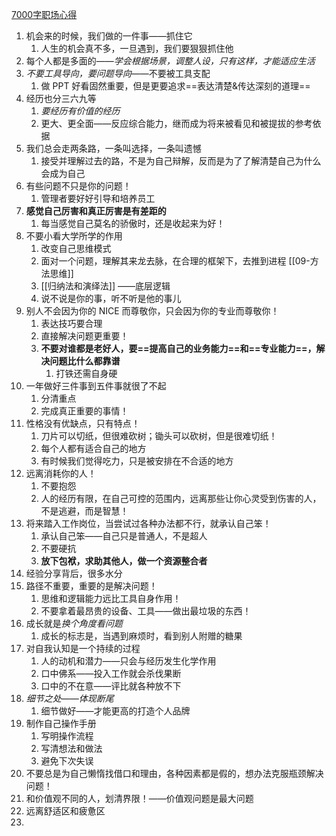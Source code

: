 [7000字职场心得](https://mp.weixin.qq.com/s/TvOrlHy1pvBhN50GwHltbA)
 1. 机会来的时候，我们做的一件事——抓住它
	 1. 人生的机会真不多，一旦遇到，我们要狠狠抓住他
 2. 每个人都是多面的——*学会根据场景，调整人设，只有这样，才能适应生活*
 3. *不要工具导向，要问题导向*——不要被工具支配
	 1. 做 PPT 好看固然重要，但是更要追求==表达清楚&传达深刻的道理==
 4. 经历也分三六九等
	 1. *要经历有价值的经历*
	 2. 更大、更全面——反应综合能力，继而成为将来被看见和被提拔的参考依据
 5. 我们总会走两条路，一条叫选择，一条叫遗憾
	 1. 接受并理解过去的路，不是为自己辩解，反而是为了了解清楚自己为什么会成为自己
 6. 有些问题不只是你的问题！
	 1. 管理者要好好引导和培养员工
 7. **感觉自己厉害和真正厉害是有差距的**
	 1. 每当感觉自己莫名的骄傲时，还是收起来为好！
 8. 不要小看大学所学的作用
	 1. 改变自己思维模式
	 2. 面对一个问题，理解其来龙去脉，在合理的框架下，去推到进程 [[09-方法思维]]
	 3. [[归纳法和演绎法]] ——底层逻辑
	 4. 说不说是你的事，听不听是他的事儿
 9. 别人不会因为你的 NICE 而尊敬你，只会因为你的专业而尊敬你！
	 1. 表达技巧要合理
	 2. 直接解决问题更重要！
	 3. **不要对谁都是老好人，要==提高自己的业务能力==和==专业能力==，解决问题比什么都靠谱**
		 1. 打铁还需自身硬
 10. 一年做好三件事到五件事就很了不起
	 1. 分清重点
	 2. 完成真正重要的事情！
 11. 性格没有优缺点，只有特点！
	 1. 刀片可以切纸，但很难砍树；锄头可以砍树，但是很难切纸！
	 2. 每个人都有适合自己的地方
	 3. 有时候我们觉得吃力，只是被安排在不合适的地方
 12. 远离消耗你的人！
	 1. 不要抱怨
	 2. 人的经历有限，在自己可控的范围内，远离那些让你心灵受到伤害的人，不是逃避，而是智慧！
 13. 将来踏入工作岗位，当尝试过各种办法都不行，就承认自己笨！
	 1. 承认自己笨——自己只是普通人，不是超人
	 2. 不要硬抗
	 3. **放下包袱，求助其他人，做一个资源整合者**
 14. 经验分享背后，很多水分
 15. 路径不重要，重要的是解决问题！
	 1. 思维和逻辑能力远比工具自身作用！
	 2. 不要拿着最昂贵的设备、工具——做出最垃圾的东西！
 16. 成长就是*换个角度看问题*
	 1. 成长的标志是，当遇到麻烦时，看到别人附赠的糖果
 17. 对自我认知是一个持续的过程
	 1. 人的动机和潜力——只会与经历发生化学作用
	 2. 口中佛系——投入工作就会杀伐果断
	 3. 口中的不在意——评比就各种放不下
 18. *细节之处——体现断尾*
	 1. 细节做好——才能更高的打造个人品牌
 19. 制作自己操作手册
	 1. 写明操作流程
	 2. 写清想法和做法
	 3. 避免下次失误
 20. 不要总是为自己懒惰找借口和理由，各种因素都是假的，想办法克服瓶颈解决问题！
 21. 和价值观不同的人，划清界限！——价值观问题是最大问题
 22. 远离舒适区和疲惫区
 23. 